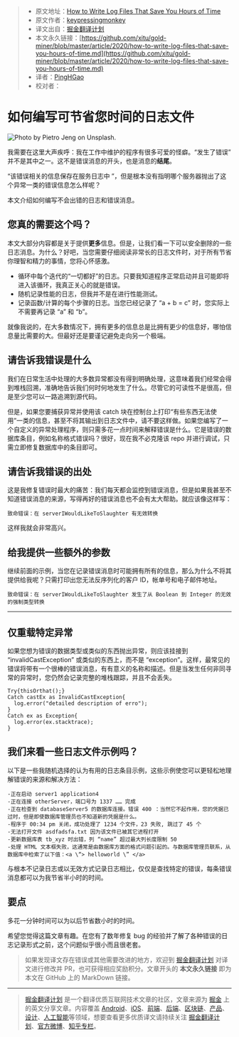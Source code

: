 > * 原文地址：[How to Write Log Files That Save You Hours of Time](https://medium.com/better-programming/how-to-write-log-files-that-save-you-hours-of-time-1ff0cd9ae2ed)
> * 原文作者：[keypressingmonkey](https://medium.com/@keypressingmonkey)
> * 译文出自：[掘金翻译计划](https://github.com/xitu/gold-miner)
> * 本文永久链接：[https://github.com/xitu/gold-miner/blob/master/article/2020/how-to-write-log-files-that-save-you-hours-of-time.md](https://github.com/xitu/gold-miner/blob/master/article/2020/how-to-write-log-files-that-save-you-hours-of-time.md)
> * 译者：[PingHGao](https://github.com/PingHGao)
> * 校对者：

# 如何编写可节省您时间的日志文件

![Photo by [Pietro Jeng](https://unsplash.com/@pietrozj?utm_source=medium&utm_medium=referral) on [Unsplash](https://unsplash.com?utm_source=medium&utm_medium=referral).](https://cdn-images-1.medium.com/max/11232/0*iqdOil183vfy81IT)

我需要在这里大声疾呼：我在工作中维护的程序有很多可爱的怪癖。“发生了错误” 并不是其中之一。这不是错误消息的开头，也是消息的**结尾**。

“该错误相关的信息保存在服务日志中 ”，但是根本没有指明哪个服务器抛出了这个异常一类的错误信息怎么样呢？

本文介绍如何编写不会出错的日志和错误消息。

## 您真的需要这个吗？

本文大部分内容都是关于提供**更多**信息。但是，让我们看一下可以安全删除的一些日志消息。为什么？好吧，当您需要仔细阅读非常长的日志文件时，对于所有节省你理智和精力的事情，您将心怀感激。

* 循环中每个迭代的“一切都好”的日志。只要我知道程序正常启动并且可能即将进入该循环，我真正关心的就是错误。
* 随机记录性能的日志，但我并不是在进行性能测试。
* 记录函数/计算的每个步骤的日志。当您已经记录了 “a + b = c” 时，您实际上不需要再记录 “a” 和 “b”。

就像我说的，在大多数情况下，拥有更多的信息总是比拥有更少的信息好，哪怕信息量比需要的大。但最好还是要谨记避免走向另一个极端。

## 请告诉我错误是什么


我们在日常生活中处理的大多数异常都没有得到明确处理，这意味着我们经常会得到堆栈回溯，准确地告诉我们何时何地发生了什么。尽管它的可读性不是很高，但是至少您可以一路追溯到源代码。

但是，如果您要捕获异常并使用该 catch 块在控制台上打印“有些东西无法使用”一类的信息，甚至不将其输出到日志文件中，请不要这样做。如果您编写了一个自定义的异常处理程序，则只需多花一点时间来解释错误是什么。它是错误的数据库条目，例如名称格式错误吗？很好，现在我不必克隆该 repo 并进行调试，只需立即修复数据库中的条目即可。

## 请告诉我错误的出处

这是我修复错误时最大的痛苦：我们每天都会监控到错误消息，但是如果我甚至不知道错误消息的来源，写得再好的错误消息也不会有太大帮助。就应该像这样写：

```
致命错误：在 serverIWouldLikeToSlaughter 有无效转换
```

这样我就会非常高兴。

## 给我提供一些额外的参数

继续前面的示例，当您在记录错误消息时可能拥有所有的信息，那么为什么不将其提供给我呢？只需打印出您无法反序列化的客户 ID，帐单号和电子邮件地址。

```
致命错误：在 serverIWouldLikeToSlaughter 发生了从 Boolean 到 Integer 的无效的强制类型转换 
```

---

## 仅重载特定异常


如果您想为错误的数据类型或类似的东西抛出异常，则应该挂接到 “invalidCastException” 或类似的东西上，而不是 “exception”。这样，最常见的错误将带有一个很棒的错误消息，有有意义的名称和描述。但是当发生任何非同寻常的异常时，您仍然会记录完整的堆栈跟踪，并且不会丢失。
```
Try{thisOrthat();}
Catch castEx as InvalidCastException{
  log.error("detailed description of erro");
}
Catch ex as Exception{
  log.error(ex.stacktrace);
}
```

## 我们来看一些日志文件示例吗？

以下是一些我随机选择的认为有用的日志条目示例，这些示例使您可以更轻松地理解错误的来源和解决方法：

```
-正在启动 server1 application4 
-正在连接 otherServer，端口号为 1337 …… 完成
-正在检查到 databaseServer5 的数据库连接。错误 400 ：当然它不起作用，您的凭据已过时，但是即使数据库管理员也不知道新的凭据是什么。
-程序于 00:34 pm 关闭，成功处理了 1234 个文件，23 失败, 跳过了 45 个
-无法打开文件 asdfadsfa.txt 因为该文件已被其它进程打开
-更新数据库表 tb_xyz 时出错，列 “name” 超过最大列长度限制 50
-处理 HTML 文本框失败，这通常是由数据库方面的格式问题引起的。与数据库管理员联系，从数据库中检索了以下值：<a \“> helloworld \” </a>
```

与根本不记录日志或以无效方式记录日志相比，仅仅是查找特定的错误，每条错误消息都可以为我节省半小时的时间。

## 要点

多花一分钟时间可以为以后节省数小时的时间。

希望您觉得这篇文章有趣。在您有了数年修复 bug 的经验并了解了各种错误的日志记录形式之前，这个问题似乎很小而且很老套。

> 如果发现译文存在错误或其他需要改进的地方，欢迎到 [掘金翻译计划](https://github.com/xitu/gold-miner) 对译文进行修改并 PR，也可获得相应奖励积分。文章开头的 **本文永久链接** 即为本文在 GitHub 上的 MarkDown 链接。

---

> [掘金翻译计划](https://github.com/xitu/gold-miner) 是一个翻译优质互联网技术文章的社区，文章来源为 [掘金](https://juejin.im) 上的英文分享文章。内容覆盖 [Android](https://github.com/xitu/gold-miner#android)、[iOS](https://github.com/xitu/gold-miner#ios)、[前端](https://github.com/xitu/gold-miner#前端)、[后端](https://github.com/xitu/gold-miner#后端)、[区块链](https://github.com/xitu/gold-miner#区块链)、[产品](https://github.com/xitu/gold-miner#产品)、[设计](https://github.com/xitu/gold-miner#设计)、[人工智能](https://github.com/xitu/gold-miner#人工智能)等领域，想要查看更多优质译文请持续关注 [掘金翻译计划](https://github.com/xitu/gold-miner)、[官方微博](http://weibo.com/juejinfanyi)、[知乎专栏](https://zhuanlan.zhihu.com/juejinfanyi)。
